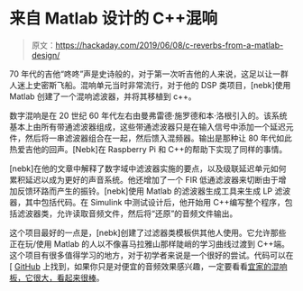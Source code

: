 # 来自 Matlab 设计的 C++混响

> 原文：<https://hackaday.com/2019/06/08/c-reverbs-from-a-matlab-design/>

70 年代的吉他“咚咚”声是史诗般的，对于第一次听吉他的人来说，这足以让一群人迷上史密斯飞船。混响单元当时非常流行，对于他的 DSP 类项目，[nebk]使用 Matlab 创建了一个混响滤波器，并将其移植到 c++。

数字混响是在 20 世纪 60 年代左右由曼弗雷德·施罗德和本·洛根引入的。该系统基本上由所有带通滤波器组成，这些带通滤波器只是在输入信号中添加一个延迟元件，然后将一串滤波器组合在一起，然后馈入混频器。输出是那种让 80 年代如此热爱吉他的回声。[Nebk]在 Raspberry Pi 和 C++的帮助下实现了同样的事情。

[nebk]在他的文章中解释了数字域中滤波器实施的要点，以及级联延迟单元如何累积延迟以成为更好的声音系统。他还增加了一个 FIR 低通滤波器来切断由于增加反馈环路而产生的振铃。[nebk]使用 Matlab 的滤波器生成工具来生成 LP 滤波器，其中包括代码。在 Simulink 中测试设计后，他开始用 C++编写整个程序，包括滤波器类，允许读取音频文件，然后将“还原”的音频文件输出。

这个项目最好的一点是，[nebk]创建了过滤器类模板供其他人使用。它允许那些正在玩/使用 Matlab 的人以不像喜马拉雅山那样陡峭的学习曲线过渡到 C++端。这个项目有很多值得学习的地方，对于初学者来说是一个很好的尝试。代码可以在[ [GitHub](https://github.com/sellicott/DSP-FFMpeg-Reverb) 上找到，如果你只是对便宜的音频效果感兴趣，一定要看看[宜家的混响板，它很大，看起来很棒](https://hackaday.com/2018/11/29/build-a-plate-reverb-from-ikea/)。